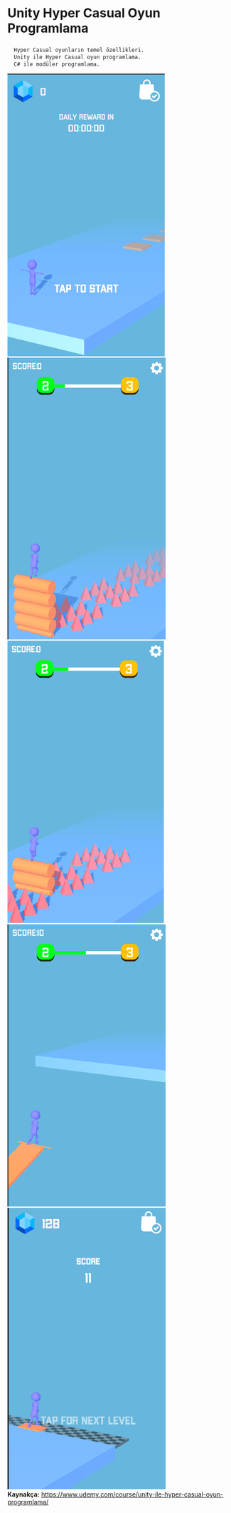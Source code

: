 # Unity Hyper Casual Oyun Programlama
###  
      Hyper Casual oyunların temel özellikleri.
      Unity ile Hyper Casual oyun programlama.
      C# ile modüler programlama.
    
![alt text](https://github.com/halimebeyzacicek/Unity_Hyper_Casual_Game_Programming/blob/main/photos/1.png)    
![alt text](https://github.com/halimebeyzacicek/Unity_Hyper_Casual_Game_Programming/blob/main/photos/2.png)    
![alt text](https://github.com/halimebeyzacicek/Unity_Hyper_Casual_Game_Programming/blob/main/photos/3.png)    
![alt text](https://github.com/halimebeyzacicek/Unity_Hyper_Casual_Game_Programming/blob/main/photos/4.png)    
![alt text](https://github.com/halimebeyzacicek/Unity_Hyper_Casual_Game_Programming/blob/main/photos/5.png)    
**Kaynakça:** https://www.udemy.com/course/unity-ile-hyper-casual-oyun-programlama/
